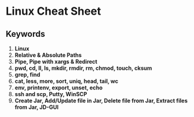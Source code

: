 # Linux Cheat Sheet

## Keywords
1. **Linux**
2. **Relative & Absolute Paths**
3. **Pipe, Pipe with xargs & Redirect**
4. **pwd, cd, ll, ls, mkdir, rmdir, rm, chmod, touch, cksum**
5. **grep, find**
6. **cat, less, more, sort, uniq, head, tail, wc**
7. **env, printenv, export, unset, echo**
8. **ssh and scp, Putty, WinSCP**
9. **Create Jar, Add/Update file in Jar, Delete file from Jar, Extract files from Jar, JD-GUI**
